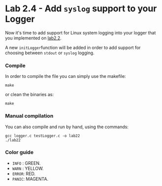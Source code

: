 Lab 2.4 - Add `syslog` support to your Logger
=============================================

Now it's time to add support for Linux system logging into your logger that you implemented on [lab2.2](https://github.com/CodersSquad/ap-labs/tree/master/labs/lab2.2).

A new `initLogger`function will be added in order to add support for choosing between `stdout` or `syslog` logging.

### Compile
In order to compile the file you can simply use the makefile:
````
make
````

or clean the binaries as:
````
make
````

### Manual compilation
You can also compile and run by hand, using the commands:
````
gcc logger.c testLogger.c -o lab22
./lab22
````

### Color guide
- `INFO` : GREEN. 
- `WARN` : YELLOW.
- `ERROR`: RED.
- `PANIC`: MAGENTA.